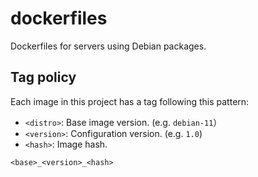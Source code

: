 # dockerfiles

Dockerfiles for servers using Debian packages.

## Tag policy

Each image in this project has a tag following this pattern:

 * `<distro>`: Base image version. (e.g. `debian-11`）
 * `<version>`: Configuration version. (e.g. `1.0`)
 * `<hash>`: Image hash.

```
<base>_<version>_<hash>
```